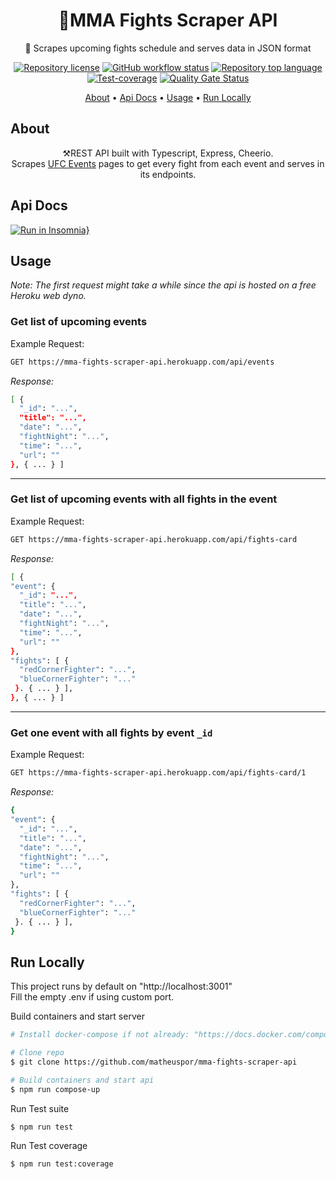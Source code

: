 <h1 align="center">
  🥊MMA Fights Scraper API
</h1>
<p align="center">🤼‍ Scrapes upcoming fights schedule and serves data in JSON format </p>

<div align="center">
  
  <a href="">![Repository license](https://img.shields.io/github/license/matheuspor/mma-fights-scraper-api)</a>
  <a href="">![GitHub workflow status](https://img.shields.io/github/checks-status/matheuspor/mmafightsscraperapi/main)</a>
  <a href="">![Repository top language](https://img.shields.io/github/languages/top/matheuspor/mma-fights-scraper-api)</a>
  <a href="">![Test-coverage](https://img.shields.io/codecov/c/github/matheuspor/mmafightsscraperapi?style=plastic)</a>
  <a href="">[![Quality Gate Status](https://sonarcloud.io/api/project_badges/measure?project=matheuspor_mma-fights-web-scraper&metric=alert_status)](https://sonarcloud.io/summary/new_code?id=matheuspor_mma-fights-web-scraper)</a>
  
</div>

  <p align="center">
    <a href="#about">About</a> •
    <a href="#api-docs">Api Docs</a> •
    <a href="#usage">Usage</a> • 
    <a href="#run-locally">Run Locally</a> 
  </p>
  
## About 

  <p align="center">   
  ⚒️REST API built with Typescript, Express, Cheerio. <br>
  Scrapes <a href="https://www.ufc.com/events">UFC Events</a> pages to get every fight from each event and serves in its endpoints.
  </p>

## Api Docs

[![Run in Insomnia}](https://insomnia.rest/images/run.svg)](https://insomnia.rest/run/?label=mma-fights-scraper-api&uri=https%3A%2F%2Fraw.githubusercontent.com%2Fmatheuspor%2Fmma-fights-scraper-api%2Fmain%2F.insomnia%2Fexport.json)

## Usage

<em> Note: The first request might take a while since the api is hosted on a free Heroku web dyno. </em>

<h3> Get list of upcoming events </h3>

  <p> Example Request: <p>
  
  ```bash
  GET https://mma-fights-scraper-api.herokuapp.com/api/events
  ```  
  <p> <em> Response: </em> </p>

```bash
[ {
  "_id": "...",
  "title": "...",
  "date": "...",
  "fightNight": "...",
  "time": "...",
  "url": ""
}, { ... } ]
```
---

  <h3> Get list of upcoming events with all fights in the event </h3>
  
  <p> Example Request: <p>
  
  ```bash
  GET https://mma-fights-scraper-api.herokuapp.com/api/fights-card
  ``` 
  
  <p> <em> Response: </em> </p>

```bash
[ {
"event": {
  "_id": "...",
  "title": "...",
  "date": "...",
  "fightNight": "...",
  "time": "...",
  "url": ""
},
"fights": [ {
  "redCornerFighter": "...",
  "blueCornerFighter": "..."
 }. { ... } ],
}, { ... } ]
```

---

  ### Get one event with all fights by event `_id`
  
  <p> Example Request: <p>
  
  ```bash
  GET https://mma-fights-scraper-api.herokuapp.com/api/fights-card/1
  ``` 
  
  <p> <em> Response: </em> </p>

```bash
{
"event": {
  "_id": "...",
  "title": "...",
  "date": "...",
  "fightNight": "...",
  "time": "...",
  "url": ""
},
"fights": [ {
  "redCornerFighter": "...",
  "blueCornerFighter": "..."
 }. { ... } ],
}
```

## Run Locally

This project runs by default on "http://localhost:3001"<br>
Fill the empty .env if using custom port.

Build containers and start server
```bash
# Install docker-compose if not already: "https://docs.docker.com/compose/install/"

# Clone repo
$ git clone https://github.com/matheuspor/mma-fights-scraper-api

# Build containers and start api
$ npm run compose-up
```

Run Test suite
```bash
$ npm run test
```

Run Test coverage
```bash
$ npm run test:coverage
```
